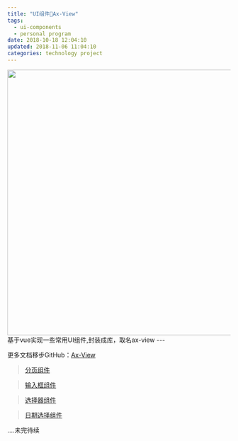 ```yaml
---
title: "UI组件🔧Ax-View"
tags:
  - ui-components
  - personal program
date: 2018-10-18 12:04:10
updated: 2018-11-06 11:04:10
categories: technology project
---
```

<img src="./wss.jpg" width="600px">
基于vue实现一些常用UI组件,封装成库，取名ax-view
<!-- more -->
---

更多文档移步GitHub：[Ax-View](https://github.com/Alexixyc/AlexiComponents)

> [分页组件](http://alexixyc.cn/dist/#/pagination "分页组件pagination")

> [输入框组件](http://alexixyc.cn/dist/#/input "输入框组件input")

> [选择器组件](http://alexixyc.cn/dist/#/select "选择器组件select")

> [日期选择组件](http://alexixyc.cn/dist/#/date-picker "日期选择组件date-picker")

....未完待续